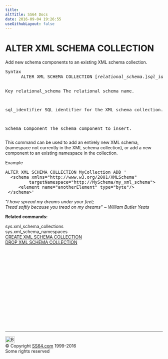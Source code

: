 ```yaml
---
title:
altTitle: SS64 Docs
date: 2016-09-04 19:26:55
useGithubLayout: false
---
```

<!-- #BeginLibraryItem "/Library/head_sql.lbi" --><!-- #EndLibraryItem --><h1>ALTER XML SCHEMA COLLECTION</h1>
<p>Add new  schema components to an existing XML schema collection.</p>
<pre>Syntax
      ALTER XML SCHEMA COLLECTION [<i>relational_schema</i>.]<i>sql_identifier</i> ADD '<i>Schema Component</i>'

Key
   relational_schema  The relational schema name.

   sql_identifier     SQL identifier for the XML schema collection.

   Schema Component   The schema component to insert.
</pre>
<p>    This command can be used to add an entirely new XML schema, (namespace not currently in the XML schema collection), or add a new component to an existing namespace in the collection.</p>
<p>Example</p>
<pre>ALTER XML SCHEMA COLLECTION MyCollection ADD '<br>  &lt;schema xmlns="http://www.w3.org/2001/XMLSchema" <br>         targetNamespace="http://MySchema/my_xml_schema"&gt; <br>     &lt;element name="anotherElement" type="byte"/&gt; <br> &lt;/schema&gt;'</pre>
<p class="quote"><i>"I have spread my dreams under your feet;<br>
Tread softly because you tread on my dreams"
~ William Butler Yeats</i></p>
<p><b>Related commands:</b></p>
<p>  sys.xml_schema_collections<br>
  sys.xml_schema_namespaces  <br>
  <a href="xml_c.html">CREATE XML SCHEMA COLLECTION</a><br>
  <a href="xml_d.html">DROP XML SCHEMA COLLECTION</a></p><!-- #BeginLibraryItem "/Library/foot_sql.lbi" --><p><script async="" src="//pagead2.googlesyndication.com/pagead/js/adsbygoogle.js"></script>
<!-- ss64-sql -->
<ins class="adsbygoogle" style="display:inline-block;width:300px;height:250px" data-ad-client="ca-pub-6140977852749469" data-ad-slot="6953563613"></ins>
<script>
(adsbygoogle = window.adsbygoogle || []).push({});
</script></p>
<hr>
<div id="bl" class="footer"><a href="#"><img src="../images/top.png" width="30" height="22" alt="Back to the Top"></a></div>
<div id="br" class="footer, tagline">© Copyright <a href="http://ss64.com/">SS64.com</a> 1999-2016<br>
Some rights reserved</div><!-- #EndLibraryItem -->

